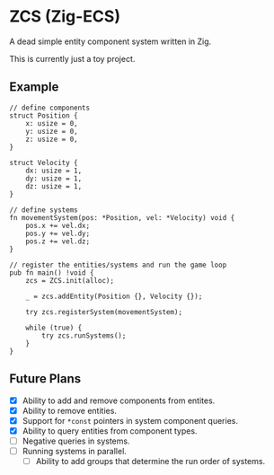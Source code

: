 # ZCS (Zig-ECS)
A dead simple entity component system written in Zig.

This is currently just a toy project.
## Example
```zig
// define components
struct Position {
    x: usize = 0,
    y: usize = 0,
    z: usize = 0,
}

struct Velocity {
    dx: usize = 1,
    dy: usize = 1,
    dz: usize = 1,
}

// define systems
fn movementSystem(pos: *Position, vel: *Velocity) void {
    pos.x += vel.dx;
    pos.y += vel.dy;
    pos.z += vel.dz;
}

// register the entities/systems and run the game loop
pub fn main() !void {
    zcs = ZCS.init(alloc);

    _ = zcs.addEntity(Position {}, Velocity {});

    try zcs.registerSystem(movementSystem);

    while (true) {
        try zcs.runSystems();
    }
}
```

## Future Plans
- [x] Ability to add and remove components from entites.
- [x] Ability to remove entities.
- [x] Support for `*const` pointers in system component queries.
- [x] Ability to query entities from component types.
- [ ] Negative queries in systems.
- [ ] Running systems in parallel.
    - [ ] Ability to add groups that determine the run order of systems.
